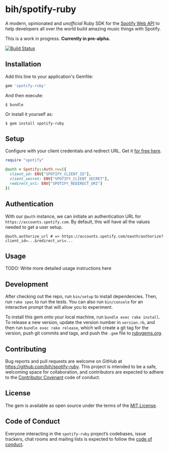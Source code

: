 # bih/spotify-ruby

A modern, opinionated and *unofficial* Ruby SDK for the [Spotify Web API][spotify-web-api] to help developers all over the world build amazing music things with Spotify.

This is a work in progress. **Currently in pre-alpha.**

[![Build Status](https://travis-ci.org/bih/spotify-ruby.svg?branch=master)](https://travis-ci.org/bih/spotify-ruby)

## Installation

Add this line to your application's Gemfile:

```ruby
gem 'spotify-ruby'
```

And then execute:

    $ bundle

Or install it yourself as:

    $ gem install spotify-ruby

## Setup

Configure with your client credentials and redirect URL. Get it [for free here][spotify-developer-dashboard].

```ruby
require "spotify"

@auth = Spotify::Auth.new({
  client_id: ENV["SPOTIFY_CLIENT_ID"],
  client_secret: ENV["SPOTIFY_CLIENT_SECRET"],
  redirect_uri: ENV["SPOTIFY_REDIRECT_URI"]
})
```

## Authentication

With our `@auth` instance, we can initiate an authentication URL for `https://accounts.spotify.com`. By default, this will have all the values needed to get a user setup.

```
@auth.authorize_url # => https://accounts.spotify.com/oauth/authorize?client_id=...&redirect_uri=...
```

## Usage

TODO: Write more detailed usage instructions here

## Development

After checking out the repo, run `bin/setup` to install dependencies. Then, run `rake spec` to run the tests. You can also run `bin/console` for an interactive prompt that will allow you to experiment.

To install this gem onto your local machine, run `bundle exec rake install`. To release a new version, update the version number in `version.rb`, and then run `bundle exec rake release`, which will create a git tag for the version, push git commits and tags, and push the `.gem` file to [rubygems.org](https://rubygems.org).

## Contributing

Bug reports and pull requests are welcome on GitHub at https://github.com/bih/spotify-ruby. This project is intended to be a safe, welcoming space for collaboration, and contributors are expected to adhere to the [Contributor Covenant](http://contributor-covenant.org) code of conduct.

## License

The gem is available as open source under the terms of the [MIT License](http://opensource.org/licenses/MIT).

## Code of Conduct

Everyone interacting in the `spotify-ruby` project’s codebases, issue trackers, chat rooms and mailing lists is expected to follow the [code of conduct](https://github.com/bih/spotify-ruby/blob/master/CODE_OF_CONDUCT.md).

[spotify]: https://spotify.com
[spotify-web-api]: https://developer.spotify.com/documentation/web-api/reference/
[spotify-developer-dashboard]: https://developer.spotify.com/my-applications/

